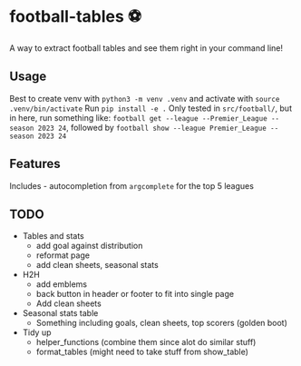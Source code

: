 # football-tables :soccer:

A way to extract football tables and see them right in your command line!

## Usage

Best to create venv with `python3 -m venv .venv` and activate with `source .venv/bin/activate`
Run `pip install -e .`
Only tested in `src/football/`, but in here, run something like: `football get --league --Premier_League --season 2023 24`, followed by `football show --league Premier_League --season 2023 24`

## Features

Includes - autocompletion from `argcomplete` for the top 5 leagues

## TODO

- Tables and stats
  - add goal against distribution
  - reformat page
  - add clean sheets, seasonal stats
- H2H
  - add emblems
  - back button in header or footer to fit into single page
  - Add clean sheets
- Seasonal stats table
  - Something including goals, clean sheets, top scorers (golden boot)
- Tidy up
  - helper_functions (combine them since alot do similar stuff)
  - format_tables (might need to take stuff from show_table)
